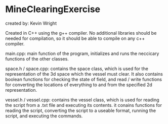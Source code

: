 # MineClearingExercise
created by: Kevin Wright

Created in C++ using the g++ compiler. No additional libraries should be needed for compilation, so it should be able to compile on any c++ compiler. 

main.cpp:
main function of the program, initializes and runs the neccicary functions of the other classes.

space.h / space.cpp:
contains the space class, which is used for the representation of the 3d space which the vessel must clear.
It also contains boolean functions for checking the state of field, and read / write functions for converting the locations of everything to and from the specified 2d representation.

vessel.h / vessel.cpp:
contains the vessel class, which is used for reading the script from a .txt file and executing its contents.
it conains functions for reading the script, converting the script to a useable format, running the script, and executing the commands.
